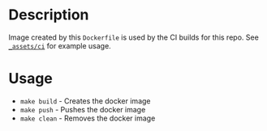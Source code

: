 # Description

Image created by this `Dockerfile` is used by the CI builds for this repo.
See [`_assets/ci`](/_assets/ci) for example usage.

# Usage

* `make build` - Creates the docker image
* `make push` - Pushes the docker image
* `make clean` - Removes the docker image
